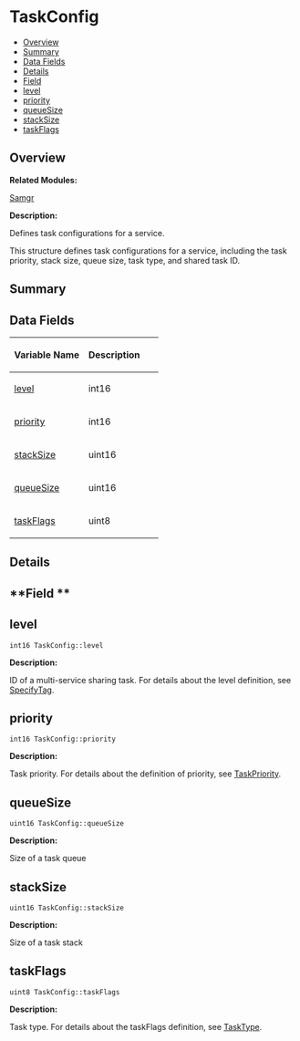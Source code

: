 # TaskConfig<a name="ZH-CN_TOPIC_0000001055198170"></a>

-   [Overview](#section782171903165636)
-   [Summary](#section664677408165636)
-   [Data Fields](#pub-attribs)
-   [Details](#section1671497423165636)
-   [Field](#section1084727059165636)
-   [level](#a9578c14c10691d7f1cbd8c34210630e7)
-   [priority](#abbfc4d996107bc34e0443e1a32d46b6d)
-   [queueSize](#ae8fd2e3f9bc0937c09e07944cc9a5d30)
-   [stackSize](#a4a4fb5ce45d9ea90f42faa6573a03a61)
-   [taskFlags](#afab151dbf2f1b02ec14e3e7f83207396)

## **Overview**<a name="section782171903165636"></a>

**Related Modules:**

[Samgr](Samgr.md)

**Description:**

Defines task configurations for a service. 

This structure defines task configurations for a service, including the task priority, stack size, queue size, task type, and shared task ID. 

## **Summary**<a name="section664677408165636"></a>

## Data Fields<a name="pub-attribs"></a>

<a name="table79778169165636"></a>
<table><thead align="left"><tr id="row1440325126165636"><th class="cellrowborder" valign="top" width="50%" id="mcps1.1.3.1.1"><p id="p1885288373165636"><a name="p1885288373165636"></a><a name="p1885288373165636"></a>Variable Name</p>
</th>
<th class="cellrowborder" valign="top" width="50%" id="mcps1.1.3.1.2"><p id="p830931853165636"><a name="p830931853165636"></a><a name="p830931853165636"></a>Description</p>
</th>
</tr>
</thead>
<tbody><tr id="row621737925165636"><td class="cellrowborder" valign="top" width="50%" headers="mcps1.1.3.1.1 "><p id="p2012212806165636"><a name="p2012212806165636"></a><a name="p2012212806165636"></a><a href="TaskConfig.md#a9578c14c10691d7f1cbd8c34210630e7">level</a></p>
</td>
<td class="cellrowborder" valign="top" width="50%" headers="mcps1.1.3.1.2 "><p id="p953882497165636"><a name="p953882497165636"></a><a name="p953882497165636"></a>int16 </p>
</td>
</tr>
<tr id="row2041478384165636"><td class="cellrowborder" valign="top" width="50%" headers="mcps1.1.3.1.1 "><p id="p1530233071165636"><a name="p1530233071165636"></a><a name="p1530233071165636"></a><a href="TaskConfig.md#abbfc4d996107bc34e0443e1a32d46b6d">priority</a></p>
</td>
<td class="cellrowborder" valign="top" width="50%" headers="mcps1.1.3.1.2 "><p id="p263247111165636"><a name="p263247111165636"></a><a name="p263247111165636"></a>int16 </p>
</td>
</tr>
<tr id="row412251447165636"><td class="cellrowborder" valign="top" width="50%" headers="mcps1.1.3.1.1 "><p id="p1093013303165636"><a name="p1093013303165636"></a><a name="p1093013303165636"></a><a href="TaskConfig.md#a4a4fb5ce45d9ea90f42faa6573a03a61">stackSize</a></p>
</td>
<td class="cellrowborder" valign="top" width="50%" headers="mcps1.1.3.1.2 "><p id="p567601751165636"><a name="p567601751165636"></a><a name="p567601751165636"></a>uint16 </p>
</td>
</tr>
<tr id="row762569586165636"><td class="cellrowborder" valign="top" width="50%" headers="mcps1.1.3.1.1 "><p id="p735007712165636"><a name="p735007712165636"></a><a name="p735007712165636"></a><a href="TaskConfig.md#ae8fd2e3f9bc0937c09e07944cc9a5d30">queueSize</a></p>
</td>
<td class="cellrowborder" valign="top" width="50%" headers="mcps1.1.3.1.2 "><p id="p628244922165636"><a name="p628244922165636"></a><a name="p628244922165636"></a>uint16 </p>
</td>
</tr>
<tr id="row1199923955165636"><td class="cellrowborder" valign="top" width="50%" headers="mcps1.1.3.1.1 "><p id="p515175156165636"><a name="p515175156165636"></a><a name="p515175156165636"></a><a href="TaskConfig.md#afab151dbf2f1b02ec14e3e7f83207396">taskFlags</a></p>
</td>
<td class="cellrowborder" valign="top" width="50%" headers="mcps1.1.3.1.2 "><p id="p2095062712165636"><a name="p2095062712165636"></a><a name="p2095062712165636"></a>uint8 </p>
</td>
</tr>
</tbody>
</table>

## **Details**<a name="section1671497423165636"></a>

## **Field **<a name="section1084727059165636"></a>

## level<a name="a9578c14c10691d7f1cbd8c34210630e7"></a>

```
int16 TaskConfig::level
```

 **Description:**

ID of a multi-service sharing task. For details about the level definition, see  [SpecifyTag](Samgr.md#gae9c7eed07272a46851d61e646b6e86d5). 

## priority<a name="abbfc4d996107bc34e0443e1a32d46b6d"></a>

```
int16 TaskConfig::priority
```

 **Description:**

Task priority. For details about the definition of priority, see  [TaskPriority](Samgr.md#gaef69bbb3353ea484414c3bbaf8ec362b). 

## queueSize<a name="ae8fd2e3f9bc0937c09e07944cc9a5d30"></a>

```
uint16 TaskConfig::queueSize
```

 **Description:**

Size of a task queue 

## stackSize<a name="a4a4fb5ce45d9ea90f42faa6573a03a61"></a>

```
uint16 TaskConfig::stackSize
```

 **Description:**

Size of a task stack 

## taskFlags<a name="afab151dbf2f1b02ec14e3e7f83207396"></a>

```
uint8 TaskConfig::taskFlags
```

 **Description:**

Task type. For details about the taskFlags definition, see  [TaskType](Samgr.md#gab265648f2dbef93878ad8c383712b43a). 

